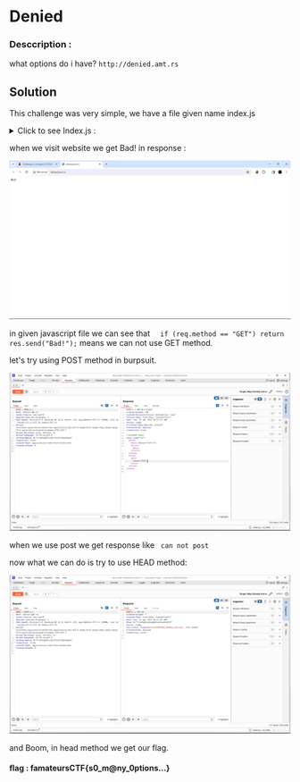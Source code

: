 # Denied


### Desccription :
what options do i have?
`http://denied.amt.rs`


## Solution

This challenge was very simple, we have a file given name index.js



<details>
<summary markdown="span">Click to see Index.js : </summary>

```javascript
 
 const express = require('express')
const app = express()
const port = 3000

app.get('/', (req, res) => {
  if (req.method == "GET") return res.send("Bad!");
  res.cookie('flag', process.env.FLAG ?? "flag{fake_flag}")
  res.send('Winner!')
})

app.listen(port, () => {
  console.log(`Example app listening on port ${port}`)
})


```

</details>


when we visit website we get Bad! in response :

<img width="700" alt="image" src="bad.png">


in given javascript file we can see that `  if (req.method == "GET") return res.send("Bad!");` 
means we can not use GET method. 

let's try using POST method in burpsuit.

<img width="700" alt="image" src="post.png">

when we use post we get response like ` can not post` 

now what we can do is try to use HEAD method:

<img width="700" alt="image" src="head.png">

and Boom, in head method we get our flag. 

#### flag :   famateursCTF{s0_m@ny_0ptions...}